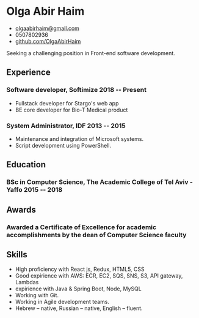 <!-- The (first) h1 will be used as the <title> of the HTML page -->
# Olga Abir Haim

<!-- The unordered list immediately after the h1 will be formatted on a single
line. It is intended to be used for contact details -->
- <olgaabirhaim@gmail.com>
- 0507802936
- [github.com/OlgaAbirHaim](https://github.com/OlgaAbirHaim)

<!-- The paragraph after the h1 and ul and before the first h2 is optional. It
is intended to be used for a short summary. -->
Seeking a challenging position in Front-end software development.

## Experience

<!-- You have to wrap the "left" and "right" half of these headings in spans by
hand -->
### <span>Software developer, Softimize </span> <span>2018 -- Present</span>
 - Fullstack developer for Stargo's web app
 - BE core developer for Bio-T Medical product

### <span>System Administrator, IDF</span> <span>2013 -- 2015</span>
 - Maintenance and integration of Microsoft systems.
 - Script development using PowerShell.
 
## Education

### <span>BSc in Computer Science, The Academic College of Tel Aviv - Yaffo</span> <span>2015 -- 2018</span>

## Awards

### <span>Awarded a Certificate of Excellence for academic accomplishments by the dean of Computer Science faculty</span>

## Skills

 - High proficiency with React js, Redux, HTML5, CSS
 - Good expirience with AWS: ECR, EC2, SQS, SNS, S3, API gateway, Lambdas
 - expirience with Java & Spring Boot, Node, MySQL
 - Working with Git.
 - Working in Agile development teams.
 - Hebrew – native, Russian – native, English – fluent.
 	
